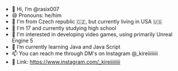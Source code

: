 - 👋 Hi, I’m @rasix007
- 😄 Pronouns: he/him
- 📍 I'm from Czech republic 🇨🇿, but currently living in USA 🇺🇸
- 🎂 I'm 17 and currently studying high school
- 👀 I'm interested in developing video games, using primarily Unreal Engine 5
- 📖 I’m currently learning Java and Java Script
- 📫 You can reach me through DM's on Instagram @_kireiiiiiiii
- 🔗 Link: https://www.instagram.com/_kireiiiiiiii
